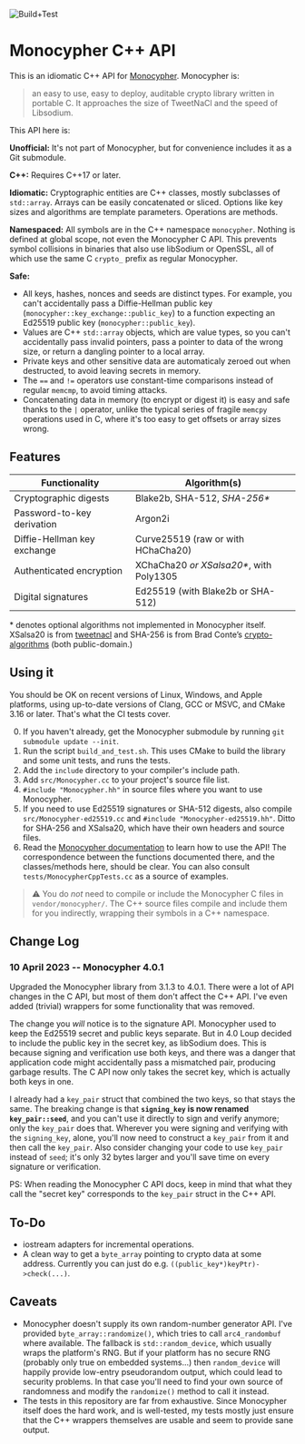 ![Build+Test](https://github.com/snej/monocypher-cpp/workflows/Build+Test/badge.svg)

# Monocypher C++ API

This is an idiomatic C++ API for [Monocypher](https://monocypher.org). Monocypher is:

> an easy to use, easy to deploy, auditable crypto library written in portable C.
> It approaches the size of TweetNaCl and the speed of Libsodium.

This API here is:

**Unofficial:** It's not part of Monocypher, but for convenience includes it as a Git submodule.

**C++:** Requires C++17 or later.

**Idiomatic:**  Cryptographic entities are C++ classes, mostly subclasses of `std::array`. Arrays can be easily concatenated or sliced. Options like key sizes and algorithms are template parameters. Operations are methods.

**Namespaced:** All symbols are in the C++ namespace `monocypher`. Nothing is defined at global scope, not even the Monocypher C API. This prevents symbol collisions in binaries that also use libSodium or OpenSSL, all of which use the same C `crypto_` prefix as regular Monocypher.

**Safe:** 

* All keys, hashes, nonces and seeds are distinct types. For example, you can't accidentally pass a Diffie-Hellman public key (`monocypher::key_exchange::public_key`) to a function expecting an Ed25519 public key (`monocypher::public_key`).
* Values are C++ `std::array` objects, which are value types, so you can't accidentally pass invalid pointers, pass a pointer to data of the wrong size, or return a dangling pointer to a local array.
* Private keys and other sensitive data are automaticaly zeroed out when destructed, to avoid leaving secrets in memory.
* The `==` and `!=` operators use constant-time comparisons instead of regular `memcmp`, to avoid timing attacks.
* Concatenating data in memory (to encrypt or digest it) is easy and safe thanks to the `|` operator, unlike the typical series of fragile `memcpy` operations used in C, where it's too easy to get offsets or array sizes wrong.

## Features

| Functionality               | Algorithm(s)                             |
| --------------------------- | ---------------------------------------- |
| Cryptographic digests       | Blake2b, SHA-512, *SHA-256\**            |
| Password-to-key derivation  | Argon2i                                  |
| Diffie-Hellman key exchange | Curve25519 (raw or with HChaCha20)       |
| Authenticated encryption    | XChaCha20 *or XSalsa20\**, with Poly1305 |
| Digital signatures          | Ed25519 (with Blake2b or SHA-512)        |

\* denotes optional algorithms not implemented in Monocypher itself. XSalsa20 is from [tweetnacl](https://tweetnacl.cr.yp.to) and SHA-256 is from Brad Conte’s [crypto-algorithms](https://github.com/B-Con/crypto-algorithms) (both public-domain.)

## Using it

You should be OK on recent versions of Linux, Windows, and Apple platforms, using up-to-date versions of Clang, GCC or MSVC, and CMake 3.16 or later. That's what the CI tests cover. 

0. If you haven't already, get the Monocypher submodule by running `git submodule update --init`.
1. Run the script `build_and_test.sh`. This uses CMake to build the library and some unit tests, and runs the tests.
2. Add the `include` directory to your compiler's include path.
3. Add `src/Monocypher.cc` to your project's source file list.
4. `#include "Monocypher.hh"` in source files where you want to use Monocypher.
5. If you need to use Ed25519 signatures or SHA-512 digests, also compile `src/Monocypher-ed25519.cc` and `#include "Monocypher-ed25519.hh"`. Ditto for SHA-256 and XSalsa20, which have their own headers and source files.
5. Read the [Monocypher documentation](https://monocypher.org/manual/) to learn how to use the API! The correspondence between the functions documented there, and the classes/methods here, should be clear. You can also consult `tests/MonocypherCppTests.cc` as a source of examples.

> ⚠️ You do _not_ need to compile or include the Monocypher C files in `vendor/monocypher/`. The C++ source files compile and include them for you indirectly, wrapping their symbols in a C++ namespace.

## Change Log

### 10 April 2023 -- Monocypher 4.0.1

Upgraded the Monocypher library from 3.1.3 to 4.0.1. There were a lot of API changes in the C API, but most of them don't affect the C++ API. I've even added (trivial) wrappers for some functionality that was removed.

The change you _will_ notice is to the signature API. Monocypher used to keep the Ed25519 secret and public keys separate. But in 4.0 Loup decided to include the public key in the secret key, as libSodium does. This is because signing and verification use both keys, and there was a danger that application code might accidentally pass a mismatched pair, producing garbage results. The C API now only takes the secret key, which is actually both keys in one.

I already had a `key_pair` struct that combined the two keys, so that stays the same. The breaking change is that **`signing_key` is now renamed `key_pair::seed`**, and you can't use it directly to sign and verify anymore; only the `key_pair` does that. Wherever you were signing and verifying with the `signing_key`, alone, you'll now need to construct a `key_pair` from it and then call the `key_pair`. Also consider changing your code to use `key_pair` instead of `seed`; it's only 32 bytes larger and you'll save time on every signature or verification.

PS: When reading the Monocypher C API docs, keep in mind that what they call the "secret key" corresponds to the `key_pair` struct in the C++ API.

## To-Do

* iostream adapters for incremental operations.
* A clean way to get a `byte_array` pointing to crypto data at some address. Currently you can just do e.g. `((public_key*)keyPtr)->check(...)`.

## Caveats

* Monocypher doesn't supply its own random-number generator API. I've provided `byte_array::randomize()`, which tries to call `arc4_randombuf` where available. The fallback is `std::random_device`, which usually wraps the platform's RNG. But if your platform has no secure RNG (probably only true on embedded systems...) then `random_device` will happily provide low-entry pseudorandom output, which could lead to security problems. In that case you'll need to find your own source of randomness and modify the `randomize()` method to call it instead.
* The tests in this repository are far from exhaustive. Since Monocypher itself does the hard work, and is well-tested, my tests mostly just ensure that the C++ wrappers themselves are usable and seem to provide sane output.
